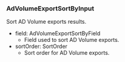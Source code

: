 ### AdVolumeExportSortByInput
Sort AD Volume exports results.

- field: AdVolumeExportSortByField
  - Field used to sort AD Volume exports.
- sortOrder: SortOrder
  - Sort order for AD Volume exports.
